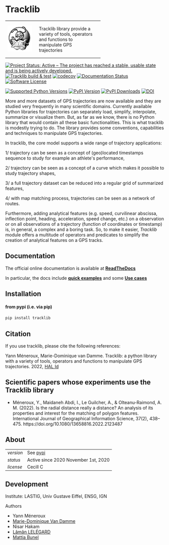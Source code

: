 # Tracklib

<p align="center">
<table style="border:none;border:0;width:60%"><tr>
  <td align="center" style="width:30%"><img width="200px" src="https://github.com/umrlastig/tracklib/blob/main/doc/source/img/TracklibLogo.png" /></td>
  <td style="padding:16px;"><label>Tracklib</label> library provide a variety of tools, operators and functions to manipulate GPS trajectories</td>
</tr></table>
</p>

[![Project Status: Active – The project has reached a stable, usable state and is being actively developed.](https://www.repostatus.org/badges/latest/active.svg)](https://www.repostatus.org/#active)
[![Tracklib build & test](https://github.com/umrlastig/tracklib/actions/workflows/ci.yml/badge.svg)](https://github.com/umrlastig/tracklib/actions/workflows/ci.yml)
[![codecov](https://codecov.io/gh/umrlastig/tracklib/branch/main/graph/badge.svg?token=pHLaV21j2O)](https://codecov.io/gh/umrlastig/tracklib)
[![Documentation Status](https://readthedocs.org/projects/tracklib/badge/?version=latest)](https://tracklib.readthedocs.io/en/latest/?badge=latest)
[![Software License](https://img.shields.io/badge/Licence-Cecill--C-blue.svg?style=flat)](https://github.com/umrlastig/tracklib/blob/main/LICENCE)

[![Supported Python Versions](https://img.shields.io/pypi/pyversions/tracklib.svg)](https://www.python.org/downloads/)
[![PyPI Version](https://img.shields.io/pypi/v/tracklib.svg)](https://pypi.python.org/pypi/tracklib/)
[![PyPI Downloads](https://img.shields.io/pypi/dm/tracklib?color=blue)](https://pypistats.org/packages/tracklib)
[![DOI](https://zenodo.org/badge/DOI/10.5281/zenodo.13899752.svg)](https://doi.org/10.5281/zenodo.13899752)


More and more datasets of GPS trajectories are now available and they are studied very frequently in many scientific domains. Currently available Python libraries for trajectories can separately load, simplify, interpolate, summarize or visualize them. But, as far as we know, there is no Python library that would contain all these basic functionalities. This is what tracklib is modestly trying to do. The library provides  some conventions, capabilities and techniques to manipulate GPS trajectories.

In tracklib, the core model supports a wide range of trajectory  applications:

1/ trajectory can be seen as a concept of (geo)located timestamps sequence to study for example an athlete's performance,

2/ trajectory can be seen as a concept of a curve which makes it possible to study trajectory shapes,

3/ a full trajectory dataset can be reduced into a regular grid of summarized features,

4/ with map matching process, trajectories can be seen as a network of routes.

Furthermore, adding analytical features (e.g. speed, curvilinear abscissa, inflection point, heading, acceleration, speed change, etc.) on a observation or on all observations of a trajectory (function of coordinates or timestamp) is, in general, a complex and a boring task. So, to make it easier, _Tracklib_ module offers a multitude of operators and  predicates to simplify the creation of analytical features on a GPS tracks.

## Documentation

The official online documentation is available at **[ReadTheDocs](https://tracklib.readthedocs.io)**

In particular, the docs include **[quick examples](https://tracklib.readthedocs.io/en/latest/userguide/gallery.html)** and some **[Use cases](https://tracklib.readthedocs.io/en/latest/usecase/index.html)**

## Installation

#### from pypi (i.e. via pip)

```bash
pip install tracklib
```

## Citation

If you use tracklib, please cite the following references:

Yann Méneroux, Marie-Dominique van Damme. Tracklib: a python library with a variety of tools, operators and functions to manipulate GPS trajectories. 2022, [HAL Id](https://hal.science/hal-04356178v1)


## Scientific papers whose experiments use the Tracklib library
<ul>
<li>Méneroux, Y., Maidaneh Abdi, I., Le Guilcher, A., & Olteanu-Raimond, A. M. (2022). Is the radial distance really a distance? An analysis of its properties and interest for the matching of polygon features. International Journal of Geographical Information Science, 37(2), 438–475. https://doi.org/10.1080/13658816.2022.2123487</li>
</ul>


## About

|                |                                                           |
| -------------- | --------------------------------------------------------- |
| _version_      | See [pypi](https://pypi.org/project/tracklib/#history)    |
| _status_       | Active since 2020 November 1st, 2020                      |
| _license_      | Cecill C                                                  |

## Development

Institute: LASTIG, Univ Gustave Eiffel, ENSG, IGN

Authors
- Yann Méneroux
- [Marie-Dominique Van Damme](https://www.umr-lastig.fr/mdvandamme/)
- Nisar Hakam
- [Lâmân LELÉGARD](https://www.umr-lastig.fr/laman-lelegard/) 
- [Mattia Bunel ](https://www.umr-lastig.fr/mattia-bunel/index_fr.html)














